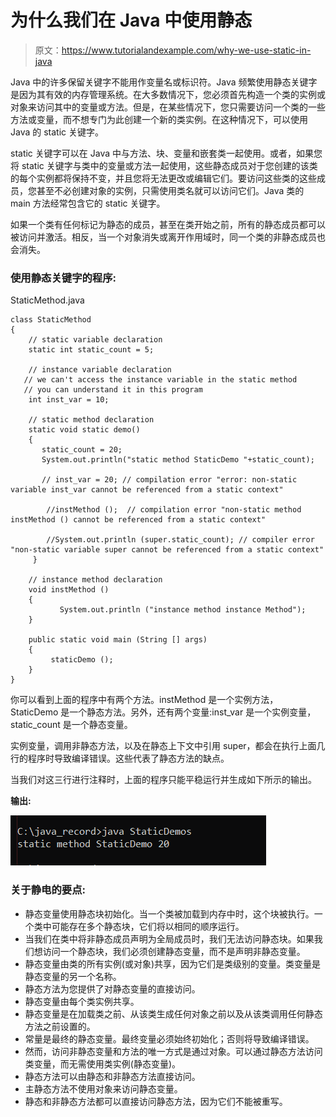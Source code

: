# 为什么我们在 Java 中使用静态

> 原文：<https://www.tutorialandexample.com/why-we-use-static-in-java>

Java 中的许多保留关键字不能用作变量名或标识符。Java 频繁使用静态关键字是因为其有效的内存管理系统。在大多数情况下，您必须首先构造一个类的实例或对象来访问其中的变量或方法。但是，在某些情况下，您只需要访问一个类的一些方法或变量，而不想专门为此创建一个新的类实例。在这种情况下，可以使用 Java 的 static 关键字。

static 关键字可以在 Java 中与方法、块、变量和嵌套类一起使用。或者，如果您将 static 关键字与类中的变量或方法一起使用，这些静态成员对于您创建的该类的每个实例都将保持不变，并且您将无法更改或编辑它们。要访问这些类的这些成员，您甚至不必创建对象的实例，只需使用类名就可以访问它们。Java 类的 main 方法经常包含它的 static 关键字。

如果一个类有任何标记为静态的成员，甚至在类开始之前，所有的静态成员都可以被访问并激活。相反，当一个对象消失或离开作用域时，同一个类的非静态成员也会消失。

### 使用静态关键字的程序:

StaticMethod.java

```
class StaticMethod
{
    // static variable declaration
    static int static_count = 5;

    // instance variable declaration 
   // we can't access the instance variable in the static method
   // you can understand it in this program 
    int inst_var = 10;

    // static method declaration 
    static void static demo()
    {
       static_count = 20;
       System.out.println("static method StaticDemo "+static_count);

       // inst_var = 20; // compilation error "error: non-static variable inst_var cannot be referenced from a static context"

        //instMethod ();  // compilation error "non-static method instMethod () cannot be referenced from a static context"

        //System.out.println (super.static_count); // compiler error "non-static variable super cannot be referenced from a static context"
     }

    // instance method declaration 
    void instMethod ()
    {     
           System.out.println ("instance method instance Method");
    }

    public static void main (String [] args)
    {
         staticDemo ();  
    }
}
```

你可以看到上面的程序中有两个方法。instMethod 是一个实例方法，StaticDemo 是一个静态方法。另外，还有两个变量:inst_var 是一个实例变量，static_count 是一个静态变量。

实例变量，调用非静态方法，以及在静态上下文中引用 super，都会在执行上面几行的程序时导致编译错误。这些代表了静态方法的缺点。

当我们对这三行进行注释时，上面的程序只能平稳运行并生成如下所示的输出。

**输出:**

![Why we use static in Java](img/7b39aaaddd06ad5549f51477ee80c1ff.png)  

### 关于静电的要点:

*   静态变量使用静态块初始化。当一个类被加载到内存中时，这个块被执行。一个类中可能存在多个静态块，它们将以相同的顺序运行。
*   当我们在类中将非静态成员声明为全局成员时，我们无法访问静态块。如果我们想访问一个静态块，我们必须创建静态变量，而不是声明非静态变量。
*   静态变量由类的所有实例(或对象)共享，因为它们是类级别的变量。类变量是静态变量的另一个名称。
*   静态方法为您提供了对静态变量的直接访问。
*   静态变量由每个类实例共享。
*   静态变量是在加载类之前、从该类生成任何对象之前以及从该类调用任何静态方法之前设置的。
*   常量是最终的静态变量。最终变量必须始终初始化；否则将导致编译错误。
*   然而，访问非静态变量和方法的唯一方式是通过对象。可以通过静态方法访问类变量，而无需使用类实例(静态变量)。
*   静态方法可以由静态和非静态方法直接访问。
*   主静态方法不使用对象来访问静态变量。
*   静态和非静态方法都可以直接访问静态方法，因为它们不能被重写。
